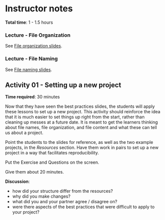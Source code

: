 # Instructor notes

**Total time**: 1 - 1.5 hours

### Lecture - File Organization

See [File organization slides](slides/organization-slides/).

### Lecture - File Naming

See [File naming slides](slides/naming-slides/).

## Activity 01 - Setting up a new project

**Time required**: 30 minutes

Now that they have seen the best practices slides, the students will apply these
lessons to set up a new project. This activity should reinforce the idea that it
is much easier to set things up right from the start, rather than cleaning up
messes at a future date. It is meant to get the learners thinking about
file names, file organization, and file content and what these can tell us about
a project.   

Point the students to the slides for reference, as well as the two example projects, in the *Resources* section. Have them work in pairs to set up a new project in a way that facilitates reproducibility.

Put the Exercise and Questions on the screen.

Give them about 20 minutes.

**Discussion**:
  * how did your structure differ from the resources?
  * why did you make changes?
  * what did you and your partner agree / disagree on?
  * were there aspects of the best practices that were difficult to apply to your project?

